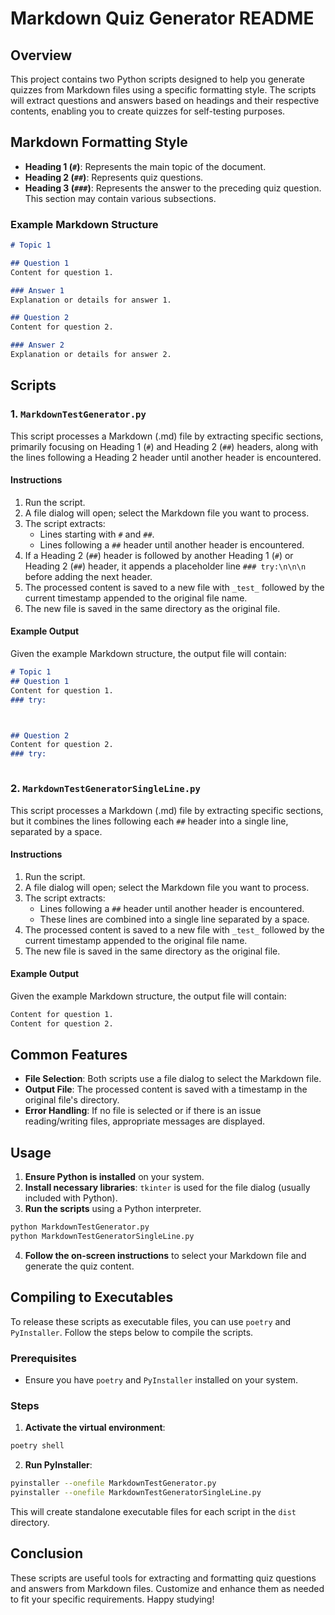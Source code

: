 # Markdown Quiz Generator README

## Overview

This project contains two Python scripts designed to help you generate quizzes from Markdown files using a specific formatting style. The scripts will extract questions and answers based on headings and their respective contents, enabling you to create quizzes for self-testing purposes.

## Markdown Formatting Style

- **Heading 1 (`#`)**: Represents the main topic of the document.
- **Heading 2 (`##`)**: Represents quiz questions.
- **Heading 3 (`###`)**: Represents the answer to the preceding quiz question. This section may contain various subsections.

### Example Markdown Structure

```markdown
# Topic 1

## Question 1
Content for question 1.

### Answer 1
Explanation or details for answer 1.

## Question 2
Content for question 2.

### Answer 2
Explanation or details for answer 2.
```

## Scripts

### 1. `MarkdownTestGenerator.py`

This script processes a Markdown (.md) file by extracting specific sections, primarily focusing on Heading 1 (`#`) and Heading 2 (`##`) headers, along with the lines following a Heading 2 header until another header is encountered.

#### Instructions

1. Run the script.
2. A file dialog will open; select the Markdown file you want to process.
3. The script extracts:
   - Lines starting with `#` and `##`.
   - Lines following a `##` header until another header is encountered.
4. If a Heading 2 (`##`) header is followed by another Heading 1 (`#`) or Heading 2 (`##`) header, it appends a placeholder line `### try:\n\n\n` before adding the next header.
5. The processed content is saved to a new file with `_test_` followed by the current timestamp appended to the original file name.
6. The new file is saved in the same directory as the original file.

#### Example Output

Given the example Markdown structure, the output file will contain:

```markdown
# Topic 1
## Question 1
Content for question 1.
### try:



## Question 2
Content for question 2.
### try:



```

### 2. `MarkdownTestGeneratorSingleLine.py`

This script processes a Markdown (.md) file by extracting specific sections, but it combines the lines following each `##` header into a single line, separated by a space.

#### Instructions

1. Run the script.
2. A file dialog will open; select the Markdown file you want to process.
3. The script extracts:
   - Lines following a `##` header until another header is encountered.
   - These lines are combined into a single line separated by a space.
4. The processed content is saved to a new file with `_test_` followed by the current timestamp appended to the original file name.
5. The new file is saved in the same directory as the original file.

#### Example Output

Given the example Markdown structure, the output file will contain:

```markdown
Content for question 1.
Content for question 2.
```

## Common Features

- **File Selection**: Both scripts use a file dialog to select the Markdown file.
- **Output File**: The processed content is saved with a timestamp in the original file's directory.
- **Error Handling**: If no file is selected or if there is an issue reading/writing files, appropriate messages are displayed.

## Usage

1. **Ensure Python is installed** on your system.
2. **Install necessary libraries**: `tkinter` is used for the file dialog (usually included with Python).
3. **Run the scripts** using a Python interpreter.

```bash
python MarkdownTestGenerator.py
python MarkdownTestGeneratorSingleLine.py
```

4. **Follow the on-screen instructions** to select your Markdown file and generate the quiz content.

## Compiling to Executables

To release these scripts as executable files, you can use `poetry` and `PyInstaller`. Follow the steps below to compile the scripts.

### Prerequisites

- Ensure you have `poetry` and `PyInstaller` installed on your system.

### Steps

1. **Activate the virtual environment**:

```bash
poetry shell
```

2. **Run PyInstaller**:

```bash
pyinstaller --onefile MarkdownTestGenerator.py
pyinstaller --onefile MarkdownTestGeneratorSingleLine.py
```

This will create standalone executable files for each script in the `dist` directory.

## Conclusion

These scripts are useful tools for extracting and formatting quiz questions and answers from Markdown files. Customize and enhance them as needed to fit your specific requirements. Happy studying!
